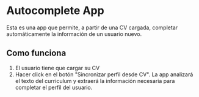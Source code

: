 # Autocomplete App 

Esta es una app que permite, a partir de una CV cargada, completar automáticamente la información de un usuario nuevo.

## Como funciona

1. El usuario tiene que cargar su CV
2. Hacer click en el botón  "Sincronizar perfil desde CV". La app analizará el texto del curriculum y extraerá la información necesaria para completar el perfil del usuario. 


